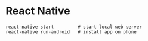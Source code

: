 # React Native

```
react-native start         # start local web server
react-native run-android   # install app on phone
```
